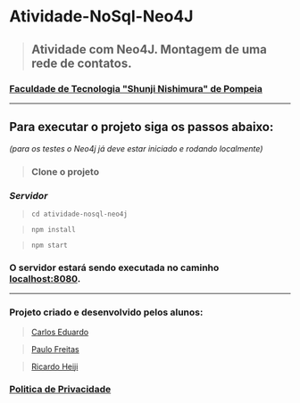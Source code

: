 # **Atividade-NoSql-Neo4J**

> ## Atividade com Neo4J. Montagem de uma rede de contatos.

### [Faculdade de Tecnologia "Shunji Nishimura" de Pompeia](https://sites.google.com/fatecpompeia.edu.br/new/home)

---

## Para executar o projeto siga os passos abaixo:
*(para os testes o Neo4j já deve estar iniciado e rodando localmente)*

> ### Clone o projeto

### ***Servidor***

> ``cd atividade-nosql-neo4j``

> ``npm install``

> ``npm start``

### O servidor estará sendo executada no caminho [localhost:8080](http://localhost:8080/).

---

### Projeto criado e desenvolvido pelos alunos:
> [Carlos Eduardo](https://gitlab.com/Cadub)

> [Paulo Freitas](https://gitlab.com/paulosfjunior)

> [Ricardo Heiji](https://gitlab.com/Heiji)

### [Politica de Privacidade](https://gitlab.com/paulosfjunior/atividade-nosql-neo4j/wikis/Pol%C3%ADtica-de-Privacidade)
